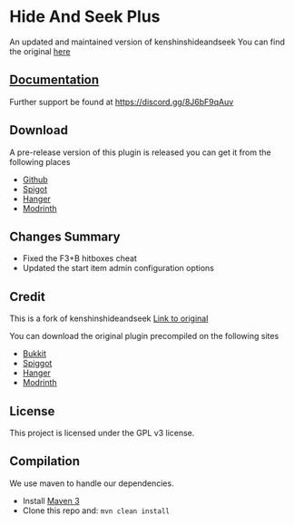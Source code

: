 Hide And Seek Plus
======

An updated and maintained version of kenshinshideandseek
You can find the original
[here](https://g.freya.cat/freya/kenshinshideandseek)

[Documentation](https://computerwhz.gitbook.io/hide-and-seek-plus/)
-----------


Further support be found at https://discord.gg/8J6bF9qAuv

Download
-----------

A pre-release version of this plugin is released you can get it from the following places

- [Github](https://github.com/Computerwhz/Hide-And-Seek-Plus/releases)
- [Spigot](https://www.spigotmc.org/resources/hideandseekplus.128836)
- [Hanger](https://hangar.papermc.io/Computerwhz/HideAndSeekPlus)
- [Modrinth](https://modrinth.com/project/hideandseekplus)

Changes Summary
-----------

- Fixed the F3+B hitboxes cheat
- Updated the start item admin configuration options 

Credit
-----------

This is a fork of kenshinshideandseek
[Link to original](https://g.freya.cat/freya/kenshinshideandseek)

You can download the original plugin precompiled on the following sites

- [Bukkit](https://dev.bukkit.org/projects/kenshins-hide-and-seek)
- [Spiggot](https://www.spigotmc.org/resources/kenshins-hide-and-seek.95306/)
- [Hanger](https://hangar.papermc.io/kenshineto/KenshinsHideAndSeek)
- [Modrinth](https://modrinth.com/plugin/kenshins-hide-and-seek)

License
-----------

This project is licensed under the GPL v3 license.

Compilation
-----------

We use maven to handle our dependencies.

* Install [Maven 3](http://maven.apache.org/download.html)
* Clone this repo and: `mvn clean install`



